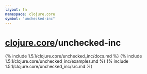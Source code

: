 ```yaml
---
layout: fn
namespace: clojure.core
symbol: "unchecked-inc"
---
```


# [clojure.core](../)/unchecked-inc

{% include 1.5.1/clojure.core/unchecked_inc/docs.md %}
{% include 1.5.1/clojure.core/unchecked_inc/examples.md %}
{% include 1.5.1/clojure.core/unchecked_inc/src.md %}

